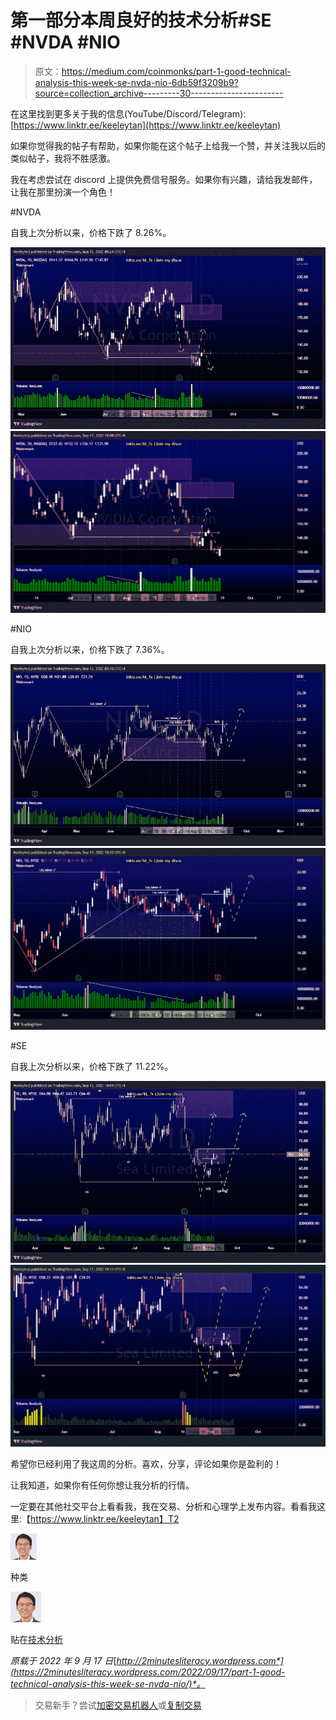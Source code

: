 # 第一部分本周良好的技术分析#SE #NVDA #NIO

> 原文：<https://medium.com/coinmonks/part-1-good-technical-analysis-this-week-se-nvda-nio-6db59f3209b9?source=collection_archive---------30----------------------->

在这里找到更多关于我的信息(YouTube/Discord/Telegram):[https://www.linktr.ee/keeleytan](https://www.linktr.ee/keeleytan)

如果你觉得我的帖子有帮助，如果你能在这个帖子上给我一个赞，并关注我以后的类似帖子，我将不胜感激。

我在考虑尝试在 discord 上提供免费信号服务。如果你有兴趣，请给我发邮件，让我在那里扮演一个角色！

#NVDA

自我上次分析以来，价格下跌了 8.26%。

![](img/37df6d6c48d9d88ce859271f618384a2.png)![](img/d3a908c12feee4c0de52d43d74cd41ce.png)

#NIO

自我上次分析以来，价格下跌了 7.36%。

![](img/1bc6a99f3969471b0f3477358efc7948.png)![](img/88ebbff2bc65b7018c3af9a446e1172d.png)

#SE

自我上次分析以来，价格下跌了 11.22%。

![](img/7ef048b61f0a397b76602d2a4098ed32.png)![](img/d9c2bc015266399a0c5d0f4bf90ceb10.png)

希望你已经利用了我这周的分析。喜欢，分享，评论如果你是盈利的！

让我知道，如果你有任何你想让我分析的行情。

一定要在其他社交平台上看看我，我在交易、分析和心理学上发布内容。看看我这里:【https://www.linktr.ee/keeleytan】T2

![](img/3f7707de119d944dfddd0c48f8ccb22b.png)

种类

![](img/8755b8af5fa715c9f21dd70e28dfd725.png)

贴在[技术分析](https://2minutesliteracy.wordpress.com/category/technical-analysis/)

*原载于 2022 年 9 月 17 日*[*http://2minutesliteracy.wordpress.com*](https://2minutesliteracy.wordpress.com/2022/09/17/part-1-good-technical-analysis-this-week-se-nvda-nio/)*。*

> 交易新手？尝试[加密交易机器人](/coinmonks/crypto-trading-bot-c2ffce8acb2a)或[复制交易](/coinmonks/top-10-crypto-copy-trading-platforms-for-beginners-d0c37c7d698c)